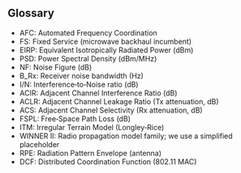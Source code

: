 ## Glossary

- AFC: Automated Frequency Coordination
- FS: Fixed Service (microwave backhaul incumbent)
- EIRP: Equivalent Isotropically Radiated Power (dBm)
- PSD: Power Spectral Density (dBm/MHz)
- NF: Noise Figure (dB)
- B_Rx: Receiver noise bandwidth (Hz)
- I/N: Interference‑to‑Noise ratio (dB)
- ACIR: Adjacent Channel Interference Ratio (dB)
- ACLR: Adjacent Channel Leakage Ratio (Tx attenuation, dB)
- ACS: Adjacent Channel Selectivity (Rx attenuation, dB)
- FSPL: Free‑Space Path Loss (dB)
- ITM: Irregular Terrain Model (Longley‑Rice)
- WINNER II: Radio propagation model family; we use a simplified placeholder
- RPE: Radiation Pattern Envelope (antenna)
- DCF: Distributed Coordination Function (802.11 MAC)

